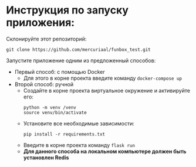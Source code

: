 # Инструкция по запуску приложения:
Склонируйте этот репозиторий:
```
git clone https://github.com/mercuriaal/funbox_test.git
```
Запустите приложение одним из предложенный способов:
* Первый способ: с помощью Docker
  * Для этого в корне проекта введите команду `docker-compose up`
* Второй способ: ручной 
  * Создайте в корне проекта виртуальное окружение и активируйте его:
    ```
    python -m venv /venv
    source venv/bin/activate
    ```
  * Установите все необходимые зависимости:
    ```
    pip install -r requirements.txt
    ```
  * Введите в корне проекта команду `flask run`
  * **Для данного способа на локальном компьютере должен быть установлен Redis**
